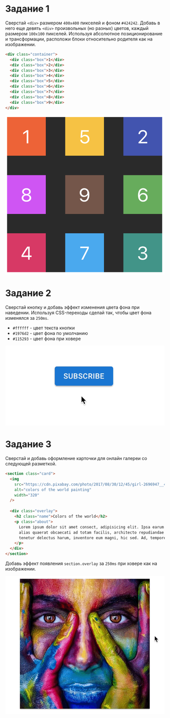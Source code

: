 # Задание 1

Сверстай `<div>` размером `400x400` пикселей и фоном `#424242`. Добавь в него
еще девять `<div>` произвольных (но разных) цветов, каждый размером `100x100`
пикселей. Используя абсолютное позиционирование и трансформации, расположи блоки
относительно родителя как на изображении.

```html
<div class="container">
  <div class="box">1</div>
  <div class="box">2</div>
  <div class="box">3</div>
  <div class="box">4</div>
  <div class="box">5</div>
  <div class="box">6</div>
  <div class="box">7</div>
  <div class="box">8</div>
  <div class="box">9</div>
</div>
```

![превью задания](./images/task-01.png)

# Задание 2

Сверстай кнопку и добавь эффект изменения цвета фона при наведении. Используя
CSS-переходы сделай так, чтобы цвет фона изменялся за `250ms`.

- `#ffffff` - цвет текста кнопки
- `#1976d2` - цвет фона по умолчанию
- `#115293` - цвет фона при ховере

![превью задания](./images/task-02.gif)

# Задание 3

Сверстай и добавь оформление карточки для онлайн галереи со следующей разметкой.

```html
<section class="card">
  <img
    src="https://cdn.pixabay.com/photo/2017/08/30/12/45/girl-2696947__480.jpg"
    alt="colors of the world painting"
    width="320"
  />

  <div class="overlay">
    <h2 class="name">Colors of the world</h2>
    <p class="about">
      Lorem ipsum dolor sit amet consect, adipisicing elit. Ipsa earum minima
      alias quaerat obcaecati ad totam facilis, architecto repudiandae vero
      tenetur delectus harum, inventore eum magni, hic sed. Ad, tempore!
    </p>
  </div>
</section>
```

Добавь эффект появления `section.overlay` за `250ms` при ховере как на изображении.

![превью задания](./images/task-03.gif)

